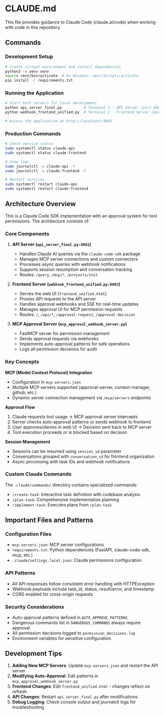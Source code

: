 # CLAUDE.md

This file provides guidance to Claude Code (claude.ai/code) when working with code in this repository.

## Commands

### Development Setup
```bash
# Create virtual environment and install dependencies
python3 -m venv venv
source venv/bin/activate  # On Windows: venv\Scripts\activate
pip install -r requirements.txt
```

### Running the Application
```bash
# Start both servers for local development
python api_server_final.py          # Terminal 1 - API Server (port 8001)
python webhook_frontend_unified.py  # Terminal 2 - Frontend Server (port 8002)

# Access the application at http://localhost:8002
```

### Production Commands
```bash
# Check service status
sudo systemctl status claude-api
sudo systemctl status claude-frontend

# View logs
sudo journalctl -u claude-api -f
sudo journalctl -u claude-frontend -f

# Restart services
sudo systemctl restart claude-api
sudo systemctl restart claude-frontend
```

## Architecture Overview

This is a Claude Code SDK implementation with an approval system for tool permissions. The architecture consists of:

### Core Components

1. **API Server (`api_server_final.py:8001`)**
   - Handles Claude AI queries via the `claude-code-sdk` package
   - Manages MCP server connections and custom connectors
   - Processes async queries with webhook notifications
   - Supports session resumption and conversation tracking
   - Routes: `/query`, `/mcp/*`, `/projects/init`

2. **Frontend Server (`webhook_frontend_unified.py:8002`)**
   - Serves the web UI (`frontend_unified.html`)
   - Proxies API requests to the API server
   - Handles approval webhooks and SSE for real-time updates
   - Manages approval UI for MCP permission requests
   - Routes: `/`, `/api/*`, `/approval-request`, `/approval-decision`

3. **MCP Approval Server (`mcp_approval_webhook_server.py`)**
   - FastMCP server for permission management
   - Sends approval requests via webhooks
   - Implements auto-approval patterns for safe operations
   - Logs all permission decisions for audit

### Key Concepts

**MCP (Model Context Protocol) Integration**
- Configuration in `mcp-servers.json`
- Multiple MCP servers supported (approval-server, context-manager, github, etc.)
- Dynamic server connection management via `/mcp/servers` endpoints

**Approval Flow**
1. Claude requests tool usage → MCP approval server intercepts
2. Server checks auto-approval patterns or sends webhook to frontend
3. User approves/denies in web UI → Decision sent back to MCP server
4. Tool execution proceeds or is blocked based on decision

**Session Management**
- Sessions can be resumed using `session_id` parameter
- Conversations grouped with `conversation_id` for frontend organization
- Async processing with task IDs and webhook notifications

### Custom Claude Commands

The `.claude/commands/` directory contains specialized commands:
- `/create-task`: Interactive task definition with codebase analysis
- `/plan-task`: Comprehensive implementation planning
- `/implement-task`: Executes plans from `/plan-task`

## Important Files and Patterns

### Configuration Files
- `mcp-servers.json`: MCP server configurations
- `requirements.txt`: Python dependencies (FastAPI, claude-code-sdk, mcp, etc.)
- `.claude/settings.local.json`: Claude permissions configuration

### API Patterns
- All API responses follow consistent error handling with HTTPException
- Webhook payloads include task_id, status, result/error, and timestamp
- CORS enabled for cross-origin requests

### Security Considerations
- Auto-approval patterns defined in `AUTO_APPROVE_PATTERNS`
- Dangerous commands list in `DANGEROUS_COMMANDS` always require approval
- All permission decisions logged to `permission_decisions.log`
- Environment variables for sensitive configuration

## Development Tips

1. **Adding New MCP Servers**: Update `mcp-servers.json` and restart the API server
2. **Modifying Auto-Approval**: Edit patterns in `mcp_approval_webhook_server.py`
3. **Frontend Changes**: Edit `frontend_unified.html` - changes reflect on refresh
4. **API Changes**: Restart `api_server_final.py` after modifications
5. **Debug Logging**: Check console output and journalctl logs for troubleshooting